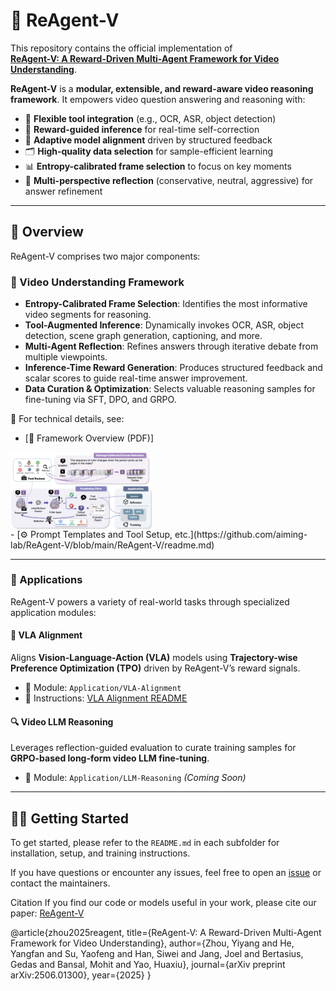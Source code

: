 # 🧠 ReAgent-V

This repository contains the official implementation of  
**[ReAgent-V: A Reward-Driven Multi-Agent Framework for Video Understanding](https://arxiv.org/abs/2506.01300)**.

**ReAgent-V** is a **modular, extensible, and reward-aware video reasoning framework**. It empowers video question answering and reasoning with:

- 🔧 **Flexible tool integration** (e.g., OCR, ASR, object detection)
- 🧠 **Reward-guided inference** for real-time self-correction
- 🎯 **Adaptive model alignment** driven by structured feedback
- 🗂️ **High-quality data selection** for sample-efficient learning
- 📊 **Entropy-calibrated frame selection** to focus on key moments
- 🔁 **Multi-perspective reflection** (conservative, neutral, aggressive) for answer refinement

---

## 📌 Overview

ReAgent-V comprises two major components:

### 🎥 Video Understanding Framework

- **Entropy-Calibrated Frame Selection**: Identifies the most informative video segments for reasoning.
- **Tool-Augmented Inference**: Dynamically invokes OCR, ASR, object detection, scene graph generation, captioning, and more.
- **Multi-Agent Reflection**: Refines answers through iterative debate from multiple viewpoints.
- **Inference-Time Reward Generation**: Produces structured feedback and scalar scores to guide real-time answer improvement.
- **Data Curation & Optimization**: Selects valuable reasoning samples for fine-tuning via SFT, DPO, and GRPO.

📄 For technical details, see:  
- [🧩 Framework Overview (PDF)]
<div style="display: flex; justify-content: space-between; gap: 20px;">
  <img src="https://github.com/aiming-lab/ReAgent-V/blob/main/assets/framework.pdf" alt="Project Logo" width="45%" />
</div>
- [⚙️ Prompt Templates and Tool Setup, etc.](https://github.com/aiming-lab/ReAgent-V/blob/main/ReAgent-V/readme.md)

---

### 🚀 Applications

ReAgent-V powers a variety of real-world tasks through specialized application modules:

#### 🧭 VLA Alignment

Aligns **Vision-Language-Action (VLA)** models using **Trajectory-wise Preference Optimization (TPO)** driven by ReAgent-V’s reward signals.

- 📂 Module: `Application/VLA-Alignment`  
- 📘 Instructions: [VLA Alignment README](https://github.com/aiming-lab/ReAgent-V/blob/main/Application/VLA-Alignment/README.md)

#### 🔍 Video LLM Reasoning

Leverages reflection-guided evaluation to curate training samples for **GRPO-based long-form video LLM fine-tuning**.

- 📂 Module: `Application/LLM-Reasoning` *(Coming Soon)*

---

## 🧑‍💻 Getting Started

To get started, please refer to the `README.md` in each subfolder for installation, setup, and training instructions.

If you have questions or encounter any issues, feel free to open an [issue](https://github.com/aiming-lab/ReAgent-V/issues) or contact the maintainers.


Citation
If you find our code or models useful in your work, please cite our paper: [ReAgent-V](https://scholar.google.com/scholar?hl=en&as_sdt=0%2C24&q=ReAgent-V%3A+A+Reward-Driven+Multi-Agent+Framework+for+Video+Understanding&btnG=)

@article{zhou2025reagent,
  title={ReAgent-V: A Reward-Driven Multi-Agent Framework for Video Understanding},
  author={Zhou, Yiyang and He, Yangfan and Su, Yaofeng and Han, Siwei and Jang, Joel and Bertasius, Gedas and Bansal, Mohit and Yao, Huaxiu},
  journal={arXiv preprint arXiv:2506.01300},
  year={2025}
}
